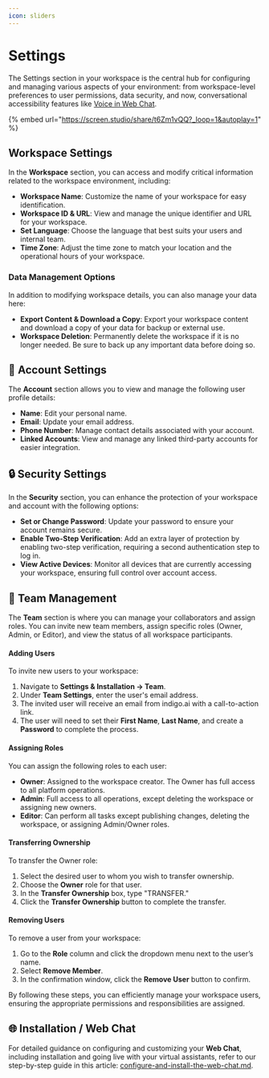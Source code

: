 ```yaml
---
icon: sliders
---
```


# Settings

The Settings section in your workspace is the central hub for configuring and managing various aspects of your environment: from workspace-level preferences to user permissions, data security, and now, conversational accessibility features like [Voice in Web Chat](../../product-updates/latest-product-releases/voice-in-web-chat-more-accessible-conversations.md).

{% embed url="https://screen.studio/share/t6Zm1vQQ?_loop=1&autoplay=1" %}

## Workspace Settings

In the **Workspace** section, you can access and modify critical information related to the workspace environment, including:

* **Workspace Name**: Customize the name of your workspace for easy identification.
* **Workspace ID & URL**: View and manage the unique identifier and URL for your workspace.
* **Set Language**: Choose the language that best suits your users and internal team.
* **Time Zone**: Adjust the time zone to match your location and the operational hours of your workspace.

### Data Management Options

In addition to modifying workspace details, you can also manage your data here:

* **Export Content & Download a Copy**: Export your workspace content and download a copy of your data for backup or external use.
* **Workspace Deletion**: Permanently delete the workspace if it is no longer needed. Be sure to back up any important data before doing so.

## 👤 Account Settings

The **Account** section allows you to view and manage the following user profile details:

* **Name**: Edit your personal name.
* **Email**: Update your email address.
* **Phone Number**: Manage contact details associated with your account.
* **Linked Accounts**: View and manage any linked third-party accounts for easier integration.

## 🔒 Security Settings

In the **Security** section, you can enhance the protection of your workspace and account with the following options:

* **Set or Change Password**: Update your password to ensure your account remains secure.
* **Enable Two-Step Verification**: Add an extra layer of protection by enabling two-step verification, requiring a second authentication step to log in.
* **View Active Devices**: Monitor all devices that are currently accessing your workspace, ensuring full control over account access.

## 👥 Team Management

The **Team** section is where you can manage your collaborators and assign roles. You can invite new team members, assign specific roles (Owner, Admin, or Editor), and view the status of all workspace participants.

#### Adding Users

To invite new users to your workspace:

1. Navigate to **Settings & Installation → Team**.
2. Under **Team Settings**, enter the user's email address.
3. The invited user will receive an email from indigo.ai with a call-to-action link.
4. The user will need to set their **First Name**, **Last Name**, and create a **Password** to complete the process.

#### Assigning Roles

You can assign the following roles to each user:

* **Owner**: Assigned to the workspace creator. The Owner has full access to all platform operations.
* **Admin**: Full access to all operations, except deleting the workspace or assigning new owners.
* **Editor**: Can perform all tasks except publishing changes, deleting the workspace, or assigning Admin/Owner roles.

#### Transferring Ownership

To transfer the Owner role:

1. Select the desired user to whom you wish to transfer ownership.
2. Choose the **Owner** role for that user.
3. In the **Transfer Ownership** box, type "TRANSFER."
4. Click the **Transfer Ownership** button to complete the transfer.

#### Removing Users

To remove a user from your workspace:

1. Go to the **Role** column and click the dropdown menu next to the user’s name.
2. Select **Remove Member**.
3. In the confirmation window, click the **Remove User** button to confirm.

By following these steps, you can efficiently manage your workspace users, ensuring the appropriate permissions and responsibilities are assigned.

## 🌐 Installation / Web Chat

For detailed guidance on configuring and customizing your **Web Chat**, including installation and going live with your virtual assistants, refer to our step-by-step guide in this article: [configure-and-install-the-web-chat.md](../../build-your-ai-agents/configure-and-install-the-web-chat.md "mention").&#x20;
